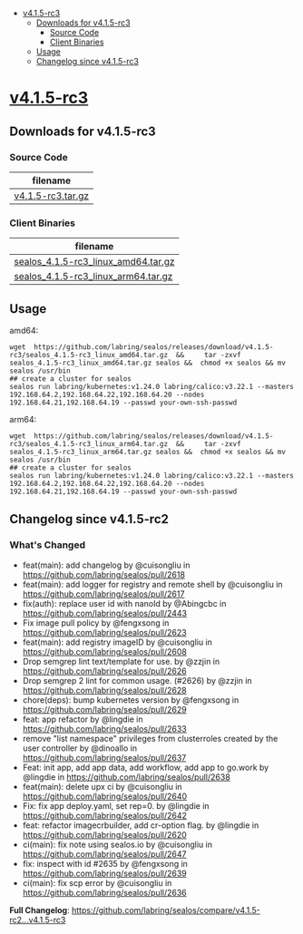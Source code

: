 - [v4.1.5-rc3](#v415-rc3)
  - [Downloads for v4.1.5-rc3](#downloads-for-v415-rc3)
    - [Source Code](#source-code)
    - [Client Binaries](#client-binaries)
  - [Usage](#usage)
  - [Changelog since v4.1.5-rc3](#changelog-since-v415-rc2)


# [v4.1.5-rc3](https://github.com/labring/sealos/releases/tag/v4.1.5-rc3)

## Downloads for v4.1.5-rc3


### Source Code

filename |
-------- |
[v4.1.5-rc3.tar.gz](https://github.com/labring/sealos/archive/refs/tags/v4.1.5-rc3.tar.gz) |

### Client Binaries

filename |
-------- |
[sealos_4.1.5-rc3_linux_amd64.tar.gz](https://github.com/labring/sealos/releases/download/v4.1.5-rc3/sealos_4.1.5-rc3_linux_amd64.tar.gz) |
[sealos_4.1.5-rc3_linux_arm64.tar.gz](https://github.com/labring/sealos/releases/download/v4.1.5-rc3/sealos_4.1.5-rc3_linux_arm64.tar.gz) |

## Usage

amd64:

```shell
wget  https://github.com/labring/sealos/releases/download/v4.1.5-rc3/sealos_4.1.5-rc3_linux_amd64.tar.gz  &&     tar -zxvf sealos_4.1.5-rc3_linux_amd64.tar.gz sealos &&  chmod +x sealos && mv sealos /usr/bin
## create a cluster for sealos
sealos run labring/kubernetes:v1.24.0 labring/calico:v3.22.1 --masters 192.168.64.2,192.168.64.22,192.168.64.20 --nodes 192.168.64.21,192.168.64.19 --passwd your-own-ssh-passwd
```

arm64:

```shell
wget  https://github.com/labring/sealos/releases/download/v4.1.5-rc3/sealos_4.1.5-rc3_linux_arm64.tar.gz  &&     tar -zxvf sealos_4.1.5-rc3_linux_arm64.tar.gz sealos &&  chmod +x sealos && mv sealos /usr/bin
## create a cluster for sealos
sealos run labring/kubernetes:v1.24.0 labring/calico:v3.22.1 --masters 192.168.64.2,192.168.64.22,192.168.64.20 --nodes 192.168.64.21,192.168.64.19 --passwd your-own-ssh-passwd
```


## Changelog since v4.1.5-rc2

### What's Changed
* feat(main): add changelog by @cuisongliu in https://github.com/labring/sealos/pull/2618
* feat(main): add logger for registry and remote shell by @cuisongliu in https://github.com/labring/sealos/pull/2617
* fix(auth): replace user id with nanoId by @Abingcbc in https://github.com/labring/sealos/pull/2443
* Fix image pull policy by @fengxsong in https://github.com/labring/sealos/pull/2623
* feat(main): add registry imageID by @cuisongliu in https://github.com/labring/sealos/pull/2608
* Drop semgrep lint text/template for use. by @zzjin in https://github.com/labring/sealos/pull/2626
* Drop semgrep 2 lint for common usage. (#2626) by @zzjin in https://github.com/labring/sealos/pull/2628
* chore(deps): bump kubernetes version by @fengxsong in https://github.com/labring/sealos/pull/2629
* feat: app refactor by @lingdie in https://github.com/labring/sealos/pull/2633
* remove "list namespace" privileges from clusterroles created by the user controller by @dinoallo in https://github.com/labring/sealos/pull/2637
* Feat: init app, add app data, add workflow, add app to go.work by @lingdie in https://github.com/labring/sealos/pull/2638
* feat(main): delete upx ci by @cuisongliu in https://github.com/labring/sealos/pull/2640
* Fix: fix app deploy.yaml, set rep=0. by @lingdie in https://github.com/labring/sealos/pull/2642
* feat: refactor imagecrbuilder, add cr-option flag. by @lingdie in https://github.com/labring/sealos/pull/2620
* ci(main): fix note using sealos.io by @cuisongliu in https://github.com/labring/sealos/pull/2647
* fix: inspect with id #2635 by @fengxsong in https://github.com/labring/sealos/pull/2639
* ci(main): fix scp error by @cuisongliu in https://github.com/labring/sealos/pull/2636


**Full Changelog**: https://github.com/labring/sealos/compare/v4.1.5-rc2...v4.1.5-rc3


